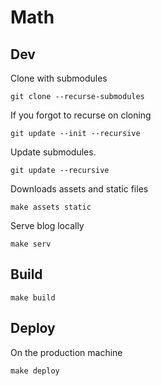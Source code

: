 # Math

## Dev

Clone with submodules

	git clone --recurse-submodules

If you forgot to recurse on cloning

	git update --init --recursive

Update submodules.

	git update --recursive

Downloads assets and static files

	make assets static

Serve blog locally

	make serv

## Build

	make build

## Deploy

On the production machine

	make deploy
